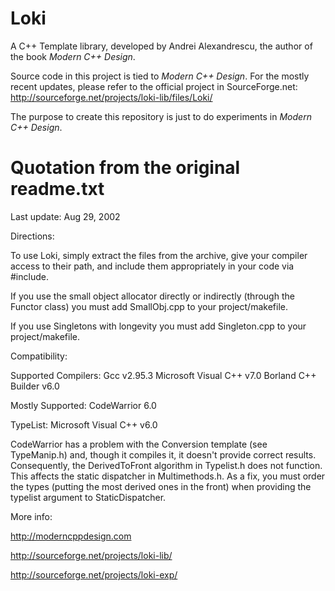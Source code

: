 Loki
====

A C++ Template library, developed by  Andrei Alexandrescu, the author of the book _Modern C++ Design_.

Source code in this project is tied to _Modern C++ Design_. For the mostly recent updates, please refer to the official project in SourceForge.net: http://sourceforge.net/projects/loki-lib/files/Loki/

The purpose to create this repository is just to do experiments in _Modern C++ Design_.

Quotation from the original readme.txt
====

Last update: Aug 29, 2002

Directions:

To use Loki, simply extract the files from the archive, give your compiler access to their path, and include them appropriately in your code via #include.

If you use the small object allocator directly or indirectly (through the Functor class) you must add SmallObj.cpp to your project/makefile.

If you use Singletons with longevity you must add Singleton.cpp to your project/makefile.


Compatibility:

Supported Compilers:
Gcc v2.95.3
Microsoft Visual C++ v7.0
Borland C++ Builder v6.0

Mostly Supported:
CodeWarrior 6.0

TypeList:
Microsoft Visual C++ v6.0


CodeWarrior has a problem with the Conversion template (see TypeManip.h) and, though it compiles it, it doesn't provide correct results. Consequently, the DerivedToFront algorithm in Typelist.h does not function. This affects the static dispatcher in Multimethods.h. As a fix, you must order the types (putting the most derived ones in the front) when providing the typelist argument to StaticDispatcher.



More info:

http://moderncppdesign.com

http://sourceforge.net/projects/loki-lib/

http://sourceforge.net/projects/loki-exp/



